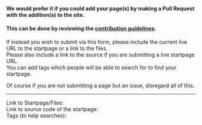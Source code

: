 #### We would prefer it if you could add your page(s) by making a Pull Request with the addition(s) to the site.  
#### This can be done by reviewing the [contribution guidelines](https://github.com/startpages/startpages.github.io/blob/master/.github/CONTRIBUTING.md).  

If instead you wish to submit via this form, please include the current live URL to the startpage or a link to the files.  
Please also include a link to the source if you are submitting a live startpage URL.  
You can add tags which people will be able to search for to find your startpage.

Of course if you are not submitting a page but an issue, disregard all of this.

---  

Link to Startpage/Files:  
Link to source code of the startpage:  
Tags (to help searches): 
